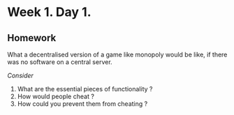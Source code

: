 # Week 1. Day 1. 

## Homework 
What a decentralised version of a game like monopoly would be like, if there was no software on a central server.

*Consider*
1. What are the essential pieces of functionality ?
3. How would people cheat ?
4. How could you prevent them from cheating ?


